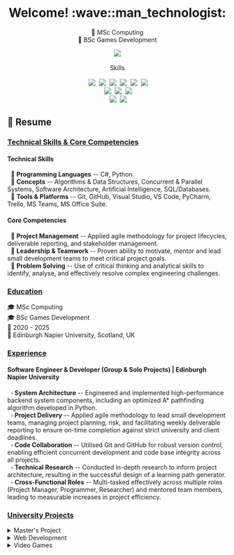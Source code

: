 <!--HEADER-->
<h1 align="center"> Welcome! :wave::man_technologist:</h1>
<p align="center"> 📕 MSc Computing  </br>
📙 BSc Games Development</p>
  
<!--SOCIAL MEDIA-->
<p align="center">
  <a href="https://www.linkedin.com/in/edgar-park-706545b7/">
    <img src="https://img.shields.io/badge/LinkedIn-0A66C2?logo=linkedin&logoColor=fff" />
  </a>
</p>

<!--SKILLS-->
<p align='center'>
  Skills</br>
  <br>
  &nbsp;<img src="https://custom-icon-badges.demolab.com/badge/C%23-%23239120.svg?logo=cshrp&logoColor=white"/>
  &nbsp;<img src="https://img.shields.io/badge/.NET-512BD4?logo=dotnet&logoColor=fff"/>
  <!-- &nbsp;<img src="https://img.shields.io/badge/C++-%2300599C.svg?logo=c%2B%2B&logoColor=white"/> -->
  &nbsp;<img src="https://img.shields.io/badge/Python-3776AB?logo=python&logoColor=fff"/>
  &nbsp;<img src="https://img.shields.io/badge/CSS-1572B6?logo=css3&logoColor=fff"/>
  &nbsp;<img src="https://img.shields.io/badge/HTML-%23E34F26.svg?logo=html5&logoColor=white"/>
  &nbsp;<img src="https://img.shields.io/badge/MySQL-4479A1?logo=mysql&logoColor=fff"/>
  <br>
  &nbsp;<img src="https://custom-icon-badges.demolab.com/badge/Visual%20Studio-5C2D91.svg?&logo=visual-studio&logoColor=white"/>
  &nbsp;<img src="https://custom-icon-badges.demolab.com/badge/Visual%20Studio%20Code-0078d7.svg?logo=vsc&logoColor=white"/>
  &nbsp;<img src="https://img.shields.io/badge/PyCharm-000?logo=pycharm&logoColor=fff"/>
  <br>
  &nbsp;<img src="https://img.shields.io/badge/Git-F05032?logo=git&logoColor=fff"/>
  &nbsp;<img src="https://img.shields.io/badge/GitHub-%23121011.svg?logo=github&logoColor=white"/>
  <br>
  <!-- &nbsp;<img src="https://img.shields.io/badge/Trello-0052CC?logo=trello&logoColor=fff"/> -->
  <!-- &nbsp;<img src="https://img.shields.io/badge/Slack-4A154B?logo=slack&logoColor=fff"/> -->
</p>   

<h2>📃 Resume</h2>
<h3><ins>Technical Skills & Core Competencies</ins></h3>
<h4>Technical Skills</h4>
&nbsp;&nbsp;🔸 <strong>Programming Languages</strong> -- C#, Python.</br>
&nbsp;&nbsp;🔸 <strong>Concepts</strong> -- Algorithms & Data Structures, Concurrent & Parallel Systems, Software Architecture, Artificial Intelligence, SQL/Databases.</br>
&nbsp;&nbsp;🔸 <strong>Tools & Platforms</strong> -- Git, GitHub, Visual Studio, VS Code, PyCharm, Trello, MS Teams, MS Office Suite.</br>
<h4>Core Competencies</h4>
&nbsp;&nbsp;🔹 <strong>Project Management</strong> -- Applied agile methodology for project lifecycles, deliverable reporting, and stakeholder management.</br>
&nbsp;&nbsp;🔹 <strong>Leadership & Teamwork</strong> -- Proven ability to motivate, mentor and lead small development teams to meet critical project goals.</br>
&nbsp;&nbsp;🔹 <strong>Problem Solving</strong> -- Use of critical thinking and analytical skills to identify, analyse, and effectively resolve complex engineering challenges.</br>

<h3><ins>Education</ins></h3>
🎓 MSc Computing</br>
🎓 BSc Games Development</br>
📅 2020 - 2025</br>
📍 Edinburgh Napier University, Scotland, UK</br>

<h3><ins>Experience</ins></h3>
<h4>Software Engineer & Developer (Group & Solo Projects) | Edinburgh Napier University</h4>
&nbsp;&nbsp;▫️ <strong>System Architecture</strong> -- Engineered and implemented high-performance backend system components, including an optimized A* pathfinding algorithm developed in Python.</br>
&nbsp;&nbsp;▫️ <strong>Project Delivery</strong> -- Applied agile methodology to lead small development teams, managing project planning, risk, and facilitating weekly deliverable reporting to ensure on-time completion against strict university and client deadlines.</br>
&nbsp;&nbsp;▫️ <strong>Code Collaboration</strong> -- Utilised Git and GitHub for robust version control, enabling efficient concurrent development and code base integrity across all projects.</br>
&nbsp;&nbsp;▫️ <strong>Technical Research</strong> -- Conducted in-depth research to inform project architecture, resulting in the successful design of a learning path generator.</br>
&nbsp;&nbsp;▫️ <strong>Cross-Functional Roles</strong> -- Multi-tasked effectively across multiple roles (Project Manager, Programmer, Researcher) and mentored team members, leading to measurable increases in project efficiency.</br>

<!-- PERSONAL PROJECTS -->
<!--
<h3>Personal Projects</h3>
<details>
<summary>NAME</summary>
</br>
- Description</br>
- Further details TBC.
</details>
-->

<!-- UNIVERSITY PROJECTS -->
<h3><ins>University Projects</ins></h3>
<!-- DISSERTATIONS -->
<details>
<summary>Master's Project</summary>
</br>
• Python/Flask, React/JavaScript, Ollama(Llama3)</br> 
</br>
This project was developed throughout the summer 2025 (2.5 months).</br>
Version Control, Kanban, Gantt Chart, PyCharm, programming, research, weekly meetings.<br>
<br>
Research Question: How can personalised learning paths affect undergraduate student engagement and learning effectiveness in tech courses (e.g., software development)?<br>
<br>
Repo: https://github.com/EdgarX202/Learning-Path-Generator</br>
</br>
<p align='center'>
  <img src='https://github.com/EdgarX202/Learning-Path-Generator/blob/master/MoodleAI/LPG.gif' width='400'> <br>
</p>
</details>

<details>
<!-- Web -->
<summary>Web Development</summary>
<br>
• <ins>HTML, CSS, PYTHON, FLASK</ins> </br>
&nbsp;&nbsp; A prototype of a floor navigation app for university campus.</br> 
&nbsp;&nbsp;▪️ Built with Python (PyCharm IDE).</br>
&nbsp;&nbsp;▪️ XAMPP for database and Flask web framework.</br>
&nbsp;&nbsp;▪️ Backend navigation built using NetworkX, svgelements, A* pathfinding algorithm.</br>
</br>
The objective was to build a navigation app that could be used on campus. A student should be able to access each floor map, select rooms and get the shortest path from A to B.</br>
  </br>
<img src='https://github.com/EdgarX202/Campus-Navigator-Web-App/blob/main/navigation.gif' width='600'>
<br>
<br>
• <ins>HTML, CSS, PHP, JS</ins> </br>
&nbsp;&nbsp; A prototype of a website for supporting university online learning.</br> 
&nbsp;&nbsp;▪️ CSS for styling each page.</br>
&nbsp;&nbsp;▪️ JS for client-side validation (validating login form).</br>
&nbsp;&nbsp;▪️ PHP for server-side scripting (php session, creating and executing sql queries).</br>
&nbsp;&nbsp;▪️ MariaDB database to store student and module details.</br>
</br>
The objective was to build a website where a student can login and browse module pages. An admin should be able to add a new student, delete or edit their details as well well enrol a student to a module.</br>
  </br>
<img src='https://github.com/EdgarX202/Web-Development-coursework/blob/master/modulePage.png' width='800'>  
</details>

<details>
<!-- Video Games -->
<summary>Video Games</summary>
<br>
• <ins>C#, Unity, Adobe Illustrator</ins></br> 
</br>
&nbsp;&nbsp;▪️ Took on the role of a Project Manager. Worked in an Agile Scrum team.</br>
&nbsp;&nbsp;▪️ In addition, I took extra responsibilities of creating visuals/UI, and some programming tasks.</br>
</br>
<img src='https://github.com/EdgarX202/AzollaGP/blob/master/34.gif' width='600'> </br>
<br>
• <ins>C#, Unity, Aseprite</ins> </br>
</br>
&nbsp;&nbsp;▪️ Worked on the project as a solo developer.</br>
&nbsp;&nbsp;▪️ GDD, visuals/UI, programming, documentation, version control.</br>
</br>
<img src='https://github.com/EdgarX202/2D-Tower-Defence/blob/master/demo.gif' width='600'> </br>
<br>
• <ins>C++, SFML, Adobe Illustrator</ins> </br>
</br>
&nbsp;&nbsp;▪️ Worked in a team of 2.</br> 
&nbsp;&nbsp;▪️ Took charge of visuals/UI, documentation and some programming tasks.</br>
</br>
<img src='https://github.com/EdgarX202/MageMadnessGE/assets/79812399/59c202f2-7581-499b-b467-06ec2d2025b1' width='600'> </br>
</details>


